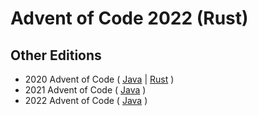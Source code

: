 # Advent of Code 2022 (Rust)

## Other Editions

* 2020 Advent of Code ( [Java](https://github.com/l0s/advent-of-code-java/tree/2020) | [Rust](https://github.com/l0s/advent-of-code-rust/tree/y2020) )
* 2021 Advent of Code ( [Java](https://github.com/l0s/advent-of-code-java/tree/2021) )
* 2022 Advent of Code ( [Java](https://github.com/l0s/advent-of-code-java) )
